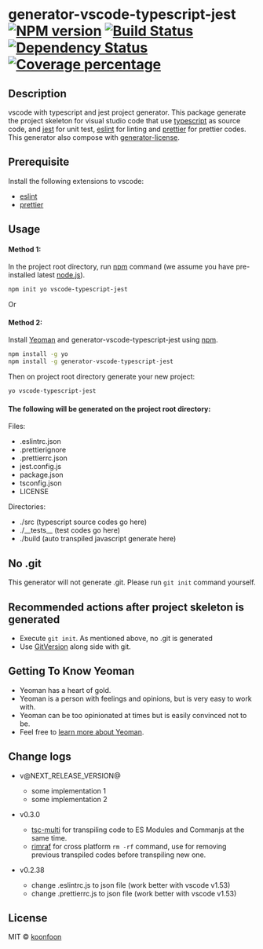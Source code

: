 # generator-vscode-typescript-jest [![NPM version][npm-image]][npm-url] [![Build Status][travis-image]][travis-url] [![Dependency Status][daviddm-image]][daviddm-url] [![Coverage percentage][coveralls-image]][coveralls-url]

## Description

vscode with typescript and jest project generator. This package generate the project skeleton for visual studio code that use [typescript](https://www.typescriptlang.org/) as source code, and [jest](https://jestjs.io/) for unit test, [eslint](https://marketplace.visualstudio.com/items?itemName=dbaeumer.vscode-eslint) for linting and [prettier](https://marketplace.visualstudio.com/items?itemName=esbenp.prettier-vscode) for prettier codes. This generator also compose with [generator-license](https://github.com/jozefizso/generator-license).

## Prerequisite

Install the following extensions to vscode:

- [eslint](https://marketplace.visualstudio.com/items?itemName=dbaeumer.vscode-eslint)
- [prettier](https://marketplace.visualstudio.com/items?itemName=esbenp.prettier-vscode)

## Usage

#### Method 1:

In the project root directory, run [npm](https://www.npmjs.com/) command (we assume you have pre-installed latest [node.js](https://nodejs.org/)).

```bash
npm init yo vscode-typescript-jest
```

Or

#### Method 2:

Install [Yeoman](http://yeoman.io) and generator-vscode-typescript-jest using [npm](https://www.npmjs.com/).

```bash
npm install -g yo
npm install -g generator-vscode-typescript-jest
```

Then on project root directory generate your new project:

```bash
yo vscode-typescript-jest
```

#### The following will be generated on the project root directory:

Files:

- .eslintrc.json
- .prettierignore
- .prettierrc.json
- jest.config.js
- package.json
- tsconfig.json
- LICENSE

Directories:

- ./src (typescript source codes go here)
- ./\_\_tests\_\_ (test codes go here)
- ./build (auto transpiled javascript generate here)

## No .git

This generator will not generate .git. Please run `git init` command yourself.

## Recommended actions after project skeleton is generated

- Execute `git init`. As mentioned above, no .git is generated
- Use [GitVersion](https://gitversion.net/docs/why) along side with git.

## Getting To Know Yeoman

- Yeoman has a heart of gold.
- Yeoman is a person with feelings and opinions, but is very easy to work with.
- Yeoman can be too opinionated at times but is easily convinced not to be.
- Feel free to [learn more about Yeoman](http://yeoman.io/).

## Change logs

- v@NEXT_RELEASE_VERSION@
  - some implementation 1
  - some implementation 2

- v0.3.0
  - [tsc-multi](https://www.npmjs.com/package/tsc-multi) for transpiling code to ES Modules and Commanjs at the same time.
  - [rimraf](https://www.npmjs.com/package/rimraf) for cross platform ```rm -rf``` command, use for removing previous transpiled codes before transpiling new one.  
- v0.2.38
  - change .eslintrc.js to json file (work better with vscode v1.53)
  - change .prettierrc.js to json file (work better with vscode v1.53)

## License

MIT © [koonfoon]()

[npm-image]: https://badge.fury.io/js/generator-vscode-typescript-jest.svg
[npm-url]: https://npmjs.org/package/generator-vscode-typescript-jest
[travis-image]: https://travis-ci.com/koonfoon/generator-vscode-typescript-jest.svg?token=yJgkyS3HsipTuKYxttC9&branch=develop
[travis-url]: https://travis-ci.com/koonfoon/generator-vscode-typescript-jest
[daviddm-image]: https://david-dm.org/koonfoon/generator-vscode-typescript-jest.svg?theme=shields.io
[daviddm-url]: https://david-dm.org/koonfoon/generator-vscode-typescript-jest
[coveralls-image]: https://coveralls.io/repos/github/koonfoon/generator-vscode-typescript-jest/badge.svg?branch=master
[coveralls-url]: https://coveralls.io/r/koonfoon/generator-vscode-typescript-jest
